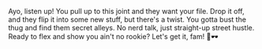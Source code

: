 Ayo, listen up! You pull up to this joint and they want your file. Drop it off, and they flip it into some new stuff, but there's a twist. You gotta bust the thug  and find them secret alleys. No nerd talk, just straight-up street hustle. Ready to flex and show you ain't no rookie? Let's get it, fam! 🌟🕶
